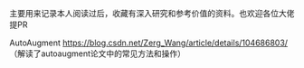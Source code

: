 主要用来记录本人阅读过后，收藏有深入研究和参考价值的资料。也欢迎各位大佬提PR



AutoAugment https://blog.csdn.net/Zerg_Wang/article/details/104686803/ （解读了autoaugment论文中的常见方法和操作）



